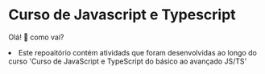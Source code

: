 # Curso de Javascript e Typescript
Olá! :wave: como vai?
<br>
<li>Este repoaitório contém atividads que foram desenvolvidas ao longo do curso 'Curso de JavaScript e TypeScript do básico ao avançado JS/TS' </li>
